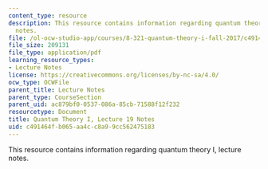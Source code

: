 ```yaml
---
content_type: resource
description: This resource contains information regarding quantum theory I, lecture
  notes.
file: /ol-ocw-studio-app/courses/8-321-quantum-theory-i-fall-2017/c491464fb065aa4cc8a99cc562475183_MIT8_321F17_lec19.pdf
file_size: 209131
file_type: application/pdf
learning_resource_types:
- Lecture Notes
license: https://creativecommons.org/licenses/by-nc-sa/4.0/
ocw_type: OCWFile
parent_title: Lecture Notes
parent_type: CourseSection
parent_uid: ac879bf0-0537-086a-85cb-71588f12f232
resourcetype: Document
title: Quantum Theory I, Lecture 19 Notes
uid: c491464f-b065-aa4c-c8a9-9cc562475183
---
```

This resource contains information regarding quantum theory I, lecture notes.